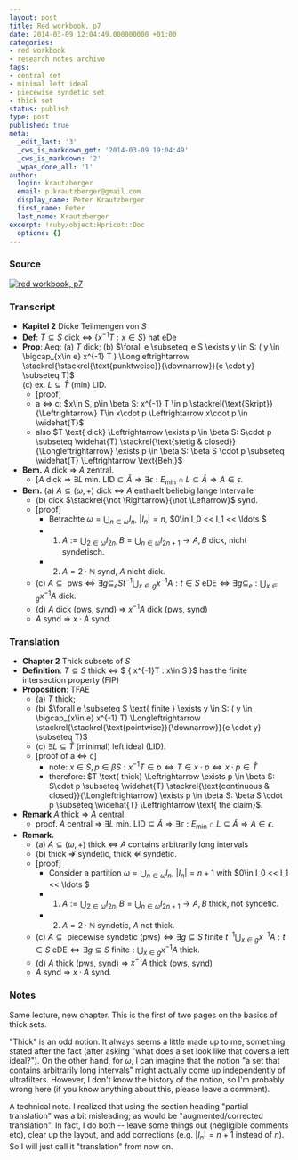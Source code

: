 ```yaml
---
layout: post
title: Red workbook, p7
date: 2014-03-09 12:04:49.000000000 +01:00
categories:
- red workbook
- research notes archive
tags:
- central set
- minimal left ideal
- piecewise syndetic set
- thick set
status: publish
type: post
published: true
meta:
  _edit_last: '3'
  _cws_is_markdown_gmt: '2014-03-09 19:04:49'
  _cws_is_markdown: '2'
  _wpas_done_all: '1'
author:
  login: krautzberger
  email: p.krautzberger@gmail.com
  display_name: Peter Krautzberger
  first_name: Peter
  last_name: Krautzberger
excerpt: !ruby/object:Hpricot::Doc
  options: {}
---
```


### Source

[![red workbook, p7](assets/2014-03-09-12.44.25_cropped-709x1024.jpg)](http://boolesrings.org/krautzberger/files/2014/03/2014-03-09-12.44.25_cropped.jpg)

### Transcript

*   **Kapitel 2** Dicke Teilmengen von $S$
*   **Def**: $T\subseteq S$ dick <=> $\{ x^{-1}T : x\in S \}$ hat eDe
*   **Prop**: Aeq: (a) $T$ dick; (b) $\forall e \subseteq_e S \exists y \in S: ( y \in \bigcap_{x\in e} x^{-1} T ) \Longleftrightarrow \stackrel{\stackrel{\text{punktweise}}{\downarrow}}{e \cdot y} \subseteq T)$  
     (c) ex. $L \subseteq \widehat{T}$ (min) LID.
    *   [proof]
    *   a <=> c: $x\in S, p\in \beta S: x^{-1} T \in p \stackrel{\text{Skript}}{\Leftrightarrow} T\in x\cdot p \Leftrightarrow x\cdot p \in \widehat{T}$
    *   also $T \text{ dick} \Leftrightarrow \exists p \in \beta S: S\cdot p \subseteq \widehat{T} \stackrel{\text{stetig & closed}}{\Longleftrightarrow} \exists p \in \beta S: \beta S \cdot p \subseteq \widehat{T} \Leftrightarrow \text{Beh.}$
*   **Bem.** $A$ dick => $A$ zentral.
    *   [$A$ dick => $\exists L \text{ min. LID} \subseteq \widehat{A} \Rightarrow \exists \epsilon: E_\min \cap L \subseteq \widehat{A} \Rightarrow A \in \epsilon$.
*   **Bem.** (a) $A \subseteq (\omega, +)$ dick <=> $A$ enthaelt beliebig lange Intervalle
    *   (b) dick $\stackrel{\not \Rightarrow}{\not \Leftarrow}$ synd.
    *   [proof]
        *   Betrachte $\omega = \bigcup_{n \in \omega} I_n$, $|I_n| = n$, $0\in I_0 << I_1 << \ldots $
        *   1) $A := \bigcup_{2 \in \omega} I_{2n}, B = \bigcup_{n\in \omega} I_{2n+1} \rightarrow A, B$ dick, nicht syndetisch.
        *   2) $A = 2 \cdot \mathbb{N}$ synd, $A$ nicht dick.
    *   (c) $A \subseteq \text{ pws} \Leftrightarrow \exists g \subseteq_e S { t^{-1} \bigcup_{x \in g} x^{-1}A : t \in S} \text{ eDE} \Leftrightarrow \exists g \subseteq_e : \bigcup_{x \in g} x^{-1}A \text{ dick.}$
    *   (d) $A$ dick (pws, synd) => $x^{-1} A$ dick (pws, synd)
    *   $A$ synd => $x\cdot A$ synd.

### Translation

*   **Chapter 2** Thick subsets of $S$
*   **Definition**: $T\subseteq S$ thick <=> $ \{ x^{-1}T : x\in S \}$ has the finite intersection property (FIP)
*   **Proposition**: TFAE
    *   (a) $T$ thick;
    *   (b) $\forall e \subseteq S \text{ finite } \exists y \in S: ( y \in \bigcap_{x\in e} x^{-1} T) \Longleftrightarrow \stackrel{\stackrel{\text{pointwise}}{\downarrow}}{e \cdot y} \subseteq T)$
    *   (c) $\exists L \subseteq \widehat{T}$ (minimal) left ideal (LID).
    *   [proof of a <=> c]
        *   note: $x\in S, p\in \beta S: x^{-1} T \in p \Leftrightarrow T\in x\cdot p \Leftrightarrow x\cdot p \in \widehat{T}$
        *   therefore: $T \text{ thick} \Leftrightarrow \exists p \in \beta S: S\cdot p \subseteq \widehat{T} \stackrel{\text{continuous & closed}}{\Longleftrightarrow} \exists p \in \beta S: \beta S \cdot p \subseteq \widehat{T} \Leftrightarrow \text{ the claim}$.
*   **Remark** $A$ thick => $A$ central.
    *   proof. $A$ central => $\exists L \text{ min. LID} \subseteq \widehat{A} \Rightarrow \exists \epsilon: E_\min \cap L \subseteq \widehat{A} \Rightarrow A \in \epsilon$.
*   **Remark.**
    *   (a) $A \subseteq (\omega, +)$ thick <=> $A$ contains arbitrarily long intervals
    *   (b) thick $\not \Rightarrow$ syndetic, thick $\not \Leftarrow$ syndetic.
    *   [proof]
        *   Consider a partition $\omega = \bigcup_{n \in \omega} I_n$, $|I_n| = n+1$ with $0\in I_0 << I_1 << \ldots $
        *   1) $A := \bigcup_{2 \in \omega} I_{2n}, B = \bigcup_{n\in \omega} I_{2n+1} \rightarrow A, B$ thick, not syndetic.
        *   2) $A = 2 \cdot \mathbb{N}$ syndetic, $A$ not thick.
    *   (c) $A \subseteq \text{ piecewise syndetic (pws)} \Leftrightarrow \exists g \subseteq S \text{ finite } { t^{-1} \bigcup_{x \in g} x^{-1}A : t \in S} \text{ eDE} \Leftrightarrow \exists g \subseteq S \text{ finite} : \bigcup_{x \in g} x^{-1}A \text{ thick.}$
    *   (d) $A$ thick (pws, synd) => $x^{-1} A$ thick (pws, synd)
    *   $A$ synd => $x\cdot A$ synd.

### Notes

Same lecture, new chapter. This is the first of two pages on the basics of thick sets.

"Thick" is an odd notion. It always seems a little made up to me, something stated after the fact (after asking "what does a set look like that covers a left ideal?"). On the other hand, for $\omega$, I can imagine that the notion "a set that contains arbitrarily long intervals" might actually come up independently of ultrafilters. However, I don't know the history of the notion, so I'm probably wrong here (if you know anything about this, please leave a comment).

A technical note. I realized that using the section heading "partial translation" was a bit misleading; as would be "augmented/corrected translation". In fact, I do both -- leave some things out (negligible comments etc), clear up the layout, and add corrections (e.g. $|I_n| = n+1$ instead of $n$). So I will just call it "translation" from now on.